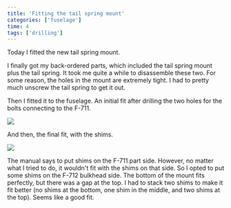 ```yaml
---
title: 'Fitting the tail spring mount'
categories: ['fuselage']
time: 4
tags: ['drilling']
---
```


Today I fitted the new tail spring mount.

<!-- more -->

I finally got my back-ordered parts, which included the tail spring mount plus the tail spring. It took me quite a while to disassemble these two. For some reason, the holes in the mount are extremely tight. I had to pretty much unscrew the tail spring to get it out.

Then I fitted it to the fuselage. An initial fit after drilling the two holes for the bolts connecting to the F-711.

![](0-initial-fitting.jpeg)

And then, the final fit, with the shims.

![](1-final-fit.jpeg)

The manual says to put shims on the F-711 part side. However, no matter what I tried to do, it wouldn't fit with the shims on that side. So I opted to put some shims on the F-712 bulkhead side. The bottom of the mount fits perfectly, but there was a gap at the top. I had to stack two shims to make it fit better (no shims at the bottom, one shim in the middle, and two shims at the top). Seems like a good fit.